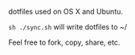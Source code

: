 dotfiles used on OS X and Ubuntu.

```sh ./sync.sh``` will write dotfiles to ~/

Feel free to fork, copy, share, etc.

